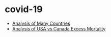 # covid-19

- [Analysis of Many Countries](https://github.com/Joshwani/covid-19/blob/master/owid.ipynb)
- [Analysis of USA vs Canada Excess Mortality](https://github.com/Joshwani/covid-19/blob/master/USA%20vs%20CAN%20Excess%20Mortality%20.ipynb)
